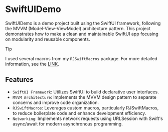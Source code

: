 # SwiftUIDemo

SwiftUIDemo is a demo project built using the SwiftUI framework, following the MVVM (Model-View-ViewModel) architecture pattern. This project demonstrates how to make a clean and maintainable SwiftUI app focusing on modularity and reusable components.

> [!TIP]  
> I used several macros from my `RJSwiftMacros` package. For more detailed information, see the [LINK](https://github.com/rezojoglidze/RJSwiftMacros).

## Features
- `SwiftUI Framework`: Utilizes SwiftUI to build declarative user interfaces.
- `MVVM Architecture`: Implements the MVVM design pattern to separate concerns and improve code organization.
- `RJSwiftMacros`: Leverages custom macros, particularly RJSwiftMacros, to reduce boilerplate code and enhance development efficiency.
- `Networking`: Implements network requests using URLSession with Swift's async/await for modern asynchronous programming.



